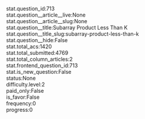 stat.question_id:713  
stat.question__article__live:None  
stat.question__article__slug:None  
stat.question__title:Subarray Product Less Than K  
stat.question__title_slug:subarray-product-less-than-k  
stat.question__hide:False  
stat.total_acs:1420  
stat.total_submitted:4769  
stat.total_column_articles:2  
stat.frontend_question_id:713  
stat.is_new_question:False  
status:None  
difficulty.level:2  
paid_only:False  
is_favor:False  
frequency:0  
progress:0  
